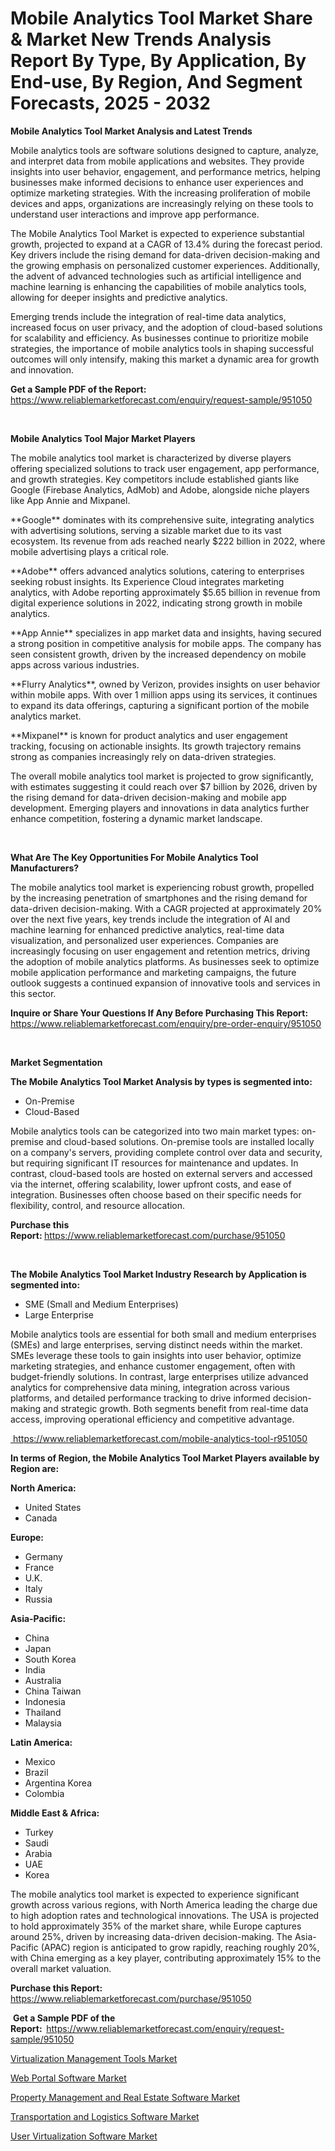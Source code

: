 <p><h1>Mobile Analytics Tool Market Share & Market New Trends Analysis Report By Type, By Application, By End-use, By Region, And Segment Forecasts, 2025 - 2032</h1></p><p><strong>Mobile Analytics Tool Market Analysis and Latest Trends</strong></p>
<p><p>Mobile analytics tools are software solutions designed to capture, analyze, and interpret data from mobile applications and websites. They provide insights into user behavior, engagement, and performance metrics, helping businesses make informed decisions to enhance user experiences and optimize marketing strategies. With the increasing proliferation of mobile devices and apps, organizations are increasingly relying on these tools to understand user interactions and improve app performance.</p><p>The Mobile Analytics Tool Market is expected to experience substantial growth, projected to expand at a CAGR of 13.4% during the forecast period. Key drivers include the rising demand for data-driven decision-making and the growing emphasis on personalized customer experiences. Additionally, the advent of advanced technologies such as artificial intelligence and machine learning is enhancing the capabilities of mobile analytics tools, allowing for deeper insights and predictive analytics.</p><p>Emerging trends include the integration of real-time data analytics, increased focus on user privacy, and the adoption of cloud-based solutions for scalability and efficiency. As businesses continue to prioritize mobile strategies, the importance of mobile analytics tools in shaping successful outcomes will only intensify, making this market a dynamic area for growth and innovation.</p></p>
<p><strong>Get a Sample PDF of the Report:&nbsp;</strong> <a href="https://www.reliablemarketforecast.com/enquiry/request-sample/951050?utm_campaign=1885&utm_medium=2&utm_source=Github&utm_content=ia&utm_term=06032025&utm_id=mobile-analytics-tool">https://www.reliablemarketforecast.com/enquiry/request-sample/951050</a></p>
<p>&nbsp;</p>
<p><strong>Mobile Analytics Tool Major Market Players</strong></p>
<p><p>The mobile analytics tool market is characterized by diverse players offering specialized solutions to track user engagement, app performance, and growth strategies. Key competitors include established giants like Google (Firebase Analytics, AdMob) and Adobe, alongside niche players like App Annie and Mixpanel.</p><p>**Google** dominates with its comprehensive suite, integrating analytics with advertising solutions, serving a sizable market due to its vast ecosystem. Its revenue from ads reached nearly $222 billion in 2022, where mobile advertising plays a critical role.</p><p>**Adobe** offers advanced analytics solutions, catering to enterprises seeking robust insights. Its Experience Cloud integrates marketing analytics, with Adobe reporting approximately $5.65 billion in revenue from digital experience solutions in 2022, indicating strong growth in mobile analytics.</p><p>**App Annie** specializes in app market data and insights, having secured a strong position in competitive analysis for mobile apps. The company has seen consistent growth, driven by the increased dependency on mobile apps across various industries.</p><p>**Flurry Analytics**, owned by Verizon, provides insights on user behavior within mobile apps. With over 1 million apps using its services, it continues to expand its data offerings, capturing a significant portion of the mobile analytics market.</p><p>**Mixpanel** is known for product analytics and user engagement tracking, focusing on actionable insights. Its growth trajectory remains strong as companies increasingly rely on data-driven strategies.</p><p>The overall mobile analytics tool market is projected to grow significantly, with estimates suggesting it could reach over $7 billion by 2026, driven by the rising demand for data-driven decision-making and mobile app development. Emerging players and innovations in data analytics further enhance competition, fostering a dynamic market landscape.</p></p>
<p>&nbsp;</p>
<p><strong>What Are The Key Opportunities For Mobile Analytics Tool Manufacturers?</strong></p>
<p><p>The mobile analytics tool market is experiencing robust growth, propelled by the increasing penetration of smartphones and the rising demand for data-driven decision-making. With a CAGR projected at approximately 20% over the next five years, key trends include the integration of AI and machine learning for enhanced predictive analytics, real-time data visualization, and personalized user experiences. Companies are increasingly focusing on user engagement and retention metrics, driving the adoption of mobile analytics platforms. As businesses seek to optimize mobile application performance and marketing campaigns, the future outlook suggests a continued expansion of innovative tools and services in this sector.</p></p>
<p><strong>Inquire or Share Your Questions If Any Before Purchasing This Report:</strong> <a href="https://www.reliablemarketforecast.com/enquiry/pre-order-enquiry/951050?utm_campaign=1885&utm_medium=2&utm_source=Github&utm_content=ia&utm_term=06032025&utm_id=mobile-analytics-tool">https://www.reliablemarketforecast.com/enquiry/pre-order-enquiry/951050</a></p>
<p>&nbsp;</p>
<p><strong>Market Segmentation</strong></p>
<p><strong>The Mobile Analytics Tool Market Analysis by types is segmented into:</strong></p>
<p><ul><li>On-Premise</li><li>Cloud-Based</li></ul></p>
<p><p>Mobile analytics tools can be categorized into two main market types: on-premise and cloud-based solutions. On-premise tools are installed locally on a company's servers, providing complete control over data and security, but requiring significant IT resources for maintenance and updates. In contrast, cloud-based tools are hosted on external servers and accessed via the internet, offering scalability, lower upfront costs, and ease of integration. Businesses often choose based on their specific needs for flexibility, control, and resource allocation.</p></p>
<p><strong>Purchase this Report:&nbsp;</strong><a href="https://www.reliablemarketforecast.com/purchase/951050?utm_campaign=1885&utm_medium=2&utm_source=Github&utm_content=ia&utm_term=06032025&utm_id=mobile-analytics-tool">https://www.reliablemarketforecast.com/purchase/951050</a></p>
<p>&nbsp;</p>
<p><strong>The Mobile Analytics Tool Market Industry Research by Application is segmented into:</strong></p>
<p><ul><li>SME (Small and Medium Enterprises)</li><li>Large Enterprise</li></ul></p>
<p><p>Mobile analytics tools are essential for both small and medium enterprises (SMEs) and large enterprises, serving distinct needs within the market. SMEs leverage these tools to gain insights into user behavior, optimize marketing strategies, and enhance customer engagement, often with budget-friendly solutions. In contrast, large enterprises utilize advanced analytics for comprehensive data mining, integration across various platforms, and detailed performance tracking to drive informed decision-making and strategic growth. Both segments benefit from real-time data access, improving operational efficiency and competitive advantage.</p></p>
<p><a href="https://www.reliablemarketforecast.com/mobile-analytics-tool-r951050?utm_campaign=1885&utm_medium=2&utm_source=Github&utm_content=ia&utm_term=06032025&utm_id=mobile-analytics-tool">&nbsp;https://www.reliablemarketforecast.com/mobile-analytics-tool-r951050</a></p>
<p><strong>In terms of Region, the Mobile Analytics Tool Market Players available by Region are:</strong></p>
<p>
    <p> <strong> North America: </strong>
        <ul>
            <li>United States</li>
            <li>Canada</li>
        </ul>
        </p> 
    <p> <strong> Europe: </strong>
        <ul>
            <li>Germany</li>
            <li>France</li>
            <li>U.K.</li>
            <li>Italy</li>
            <li>Russia</li>
        </ul>
        </p> 
    <p> <strong> Asia-Pacific: </strong>
        <ul>
            <li>China</li>
            <li>Japan</li>
            <li>South Korea</li>
            <li>India</li>
            <li>Australia</li>
            <li>China Taiwan</li>
            <li>Indonesia</li>
            <li>Thailand</li>
            <li>Malaysia</li>
        </ul>
        </p> 
    <p> <strong> Latin America: </strong>
        <ul>
            <li>Mexico</li>
            <li>Brazil</li>
            <li>Argentina Korea</li>
            <li>Colombia</li>
        </ul>
        </p> 
    <p> <strong> Middle East & Africa: </strong>
        <ul>
            <li>Turkey</li>
            <li>Saudi</li>
            <li>Arabia</li>
            <li>UAE</li>
            <li>Korea</li>
        </ul>
    </p>
    </p>
<p><p>The mobile analytics tool market is expected to experience significant growth across various regions, with North America leading the charge due to high adoption rates and technological innovations. The USA is projected to hold approximately 35% of the market share, while Europe captures around 25%, driven by increasing data-driven decision-making. The Asia-Pacific (APAC) region is anticipated to grow rapidly, reaching roughly 20%, with China emerging as a key player, contributing approximately 15% to the overall market valuation.</p></p>
<p><strong>Purchase this Report: </strong><a href="https://www.reliablemarketforecast.com/purchase/951050?utm_campaign=1885&utm_medium=2&utm_source=Github&utm_content=ia&utm_term=06032025&utm_id=mobile-analytics-tool">https://www.reliablemarketforecast.com/purchase/951050</a></p>
<p>&nbsp;<strong>Get a Sample PDF of the Report:&nbsp;&nbsp;</strong><a href="https://www.reliablemarketforecast.com/enquiry/request-sample/951050?utm_campaign=1885&utm_medium=2&utm_source=Github&utm_content=ia&utm_term=06032025&utm_id=mobile-analytics-tool">https://www.reliablemarketforecast.com/enquiry/request-sample/951050</a></p>
<p><strong></strong></p>
<p><p><a href="https://github.com/kabotcaddoub/Market-Research-Report-List-1/blob/main/virtualization-management-tools-market.md?utm_campaign=1885&utm_medium=2&utm_source=Github&utm_content=ia&utm_term=06032025&utm_id=mobile-analytics-tool">Virtualization Management Tools Market</a></p><p><a href="https://github.com/duskodazzi34/Market-Research-Report-List-1/blob/main/web-portal-software-market.md?utm_campaign=1885&utm_medium=2&utm_source=Github&utm_content=ia&utm_term=06032025&utm_id=mobile-analytics-tool">Web Portal Software Market</a></p><p><a href="https://github.com/drevertevell/Market-Research-Report-List-1/blob/main/property-management-and-real-estate-software-market.md?utm_campaign=1885&utm_medium=2&utm_source=Github&utm_content=ia&utm_term=06032025&utm_id=mobile-analytics-tool">Property Management and Real Estate Software Market</a></p><p><a href="https://github.com/daddskokenk4/Market-Research-Report-List-1/blob/main/transportation-and-logistics-software-market.md?utm_campaign=1885&utm_medium=2&utm_source=Github&utm_content=ia&utm_term=06032025&utm_id=mobile-analytics-tool">Transportation and Logistics Software Market</a></p><p><a href="https://github.com/forttgoddym7/Market-Research-Report-List-1/blob/main/user-virtualization-software-market.md?utm_campaign=1885&utm_medium=2&utm_source=Github&utm_content=ia&utm_term=06032025&utm_id=mobile-analytics-tool">User Virtualization Software Market</a></p></p>